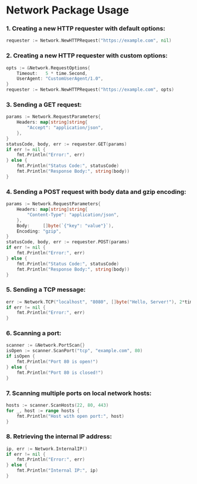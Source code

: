 # Network Package Usage

### 1. Creating a new HTTP requester with default options:
```go
requester := Network.NewHTTPRequest("https://example.com", nil)
```

### 2. Creating a new HTTP requester with custom options:
```go
opts := &Network.RequestOptions{
    Timeout:   5 * time.Second,
    UserAgent: "CustomUserAgent/1.0",
}
requester := Network.NewHTTPRequest("https://example.com", opts)
```

### 3. Sending a GET request:
```go
params := Network.RequestParameters{
    Headers: map[string]string{
        "Accept": "application/json",
    },
}
statusCode, body, err := requester.GET(params)
if err != nil {
    fmt.Println("Error:", err)
} else {
    fmt.Println("Status Code:", statusCode)
    fmt.Println("Response Body:", string(body))
}
```

### 4. Sending a POST request with body data and gzip encoding:
```go
params := Network.RequestParameters{
    Headers: map[string]string{
        "Content-Type": "application/json",
    },
    Body:     []byte(`{"key": "value"}`),
    Encoding: "gzip",
}
statusCode, body, err := requester.POST(params)
if err != nil {
    fmt.Println("Error:", err)
} else {
    fmt.Println("Status Code:", statusCode)
    fmt.Println("Response Body:", string(body))
}
```

### 5. Sending a TCP message:
```go
err := Network.TCP("localhost", "8080", []byte("Hello, Server!"), 2*time.Second)
if err != nil {
    fmt.Println("Error:", err)
}
```

### 6. Scanning a port:
```go
scanner := &Network.PortScan{}
isOpen := scanner.ScanPort("tcp", "example.com", 80)
if isOpen {
    fmt.Println("Port 80 is open!")
} else {
    fmt.Println("Port 80 is closed!")
}
```

### 7. Scanning multiple ports on local network hosts:
```go
hosts := scanner.ScanHosts(22, 80, 443)
for _, host := range hosts {
    fmt.Println("Host with open port:", host)
}
```

### 8. Retrieving the internal IP address:
```go
ip, err := Network.InternalIP()
if err != nil {
    fmt.Println("Error:", err)
} else {
    fmt.Println("Internal IP:", ip)
}
```
